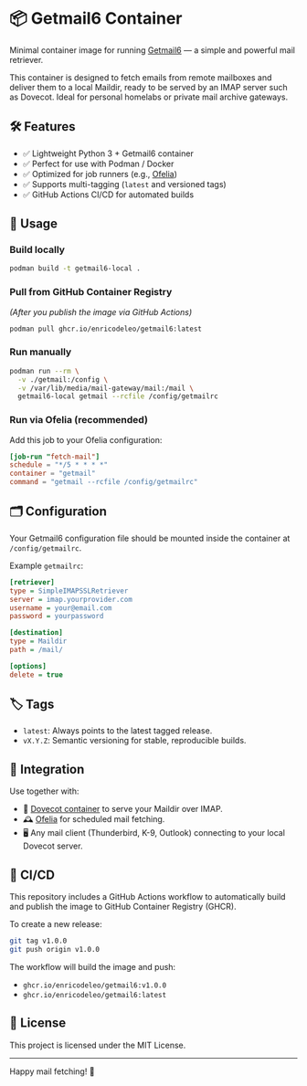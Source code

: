 # 📦 Getmail6 Container

Minimal container image for running [Getmail6](https://getmail6.org) — a simple and powerful mail retriever.

This container is designed to fetch emails from remote mailboxes and deliver them to a local Maildir, ready to be served by an IMAP server such as Dovecot.
Ideal for personal homelabs or private mail archive gateways.

## 🛠️ Features

- ✅ Lightweight Python 3 + Getmail6 container
- ✅ Perfect for use with Podman / Docker
- ✅ Optimized for job runners (e.g., [Ofelia](https://github.com/mcuadros/ofelia))
- ✅ Supports multi-tagging (`latest` and versioned tags)
- ✅ GitHub Actions CI/CD for automated builds

## 🚀 Usage

### Build locally

```bash
podman build -t getmail6-local .
```

### Pull from GitHub Container Registry

*(After you publish the image via GitHub Actions)*

```bash
podman pull ghcr.io/enricodeleo/getmail6:latest
```

### Run manually

```bash
podman run --rm \
  -v ./getmail:/config \
  -v /var/lib/media/mail-gateway/mail:/mail \
  getmail6-local getmail --rcfile /config/getmailrc
```

### Run via Ofelia (recommended)

Add this job to your Ofelia configuration:

```toml
[job-run "fetch-mail"]
schedule = "*/5 * * * *"
container = "getmail"
command = "getmail --rcfile /config/getmailrc"
```

## 🗂️ Configuration

Your Getmail6 configuration file should be mounted inside the container at `/config/getmailrc`.

Example `getmailrc`:

```ini
[retriever]
type = SimpleIMAPSSLRetriever
server = imap.yourprovider.com
username = your@email.com
password = yourpassword

[destination]
type = Maildir
path = /mail/

[options]
delete = true
```

## 🏷️ Tags

- `latest`: Always points to the latest tagged release.
- `vX.Y.Z`: Semantic versioning for stable, reproducible builds.

## 🧩 Integration

Use together with:
- 📨 [Dovecot container](https://hub.docker.com/_/dovecot) to serve your Maildir over IMAP.
- 🕰️ [Ofelia](https://github.com/mcuadros/ofelia) for scheduled mail fetching.
- 🖥️ Any mail client (Thunderbird, K-9, Outlook) connecting to your local Dovecot server.

## 🤖 CI/CD

This repository includes a GitHub Actions workflow to automatically build and publish the image to GitHub Container Registry (GHCR).

To create a new release:

```bash
git tag v1.0.0
git push origin v1.0.0
```

The workflow will build the image and push:
- `ghcr.io/enricodeleo/getmail6:v1.0.0`
- `ghcr.io/enricodeleo/getmail6:latest`

## 📄 License

This project is licensed under the MIT License.

---

Happy mail fetching! 🎉
